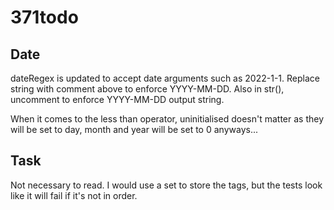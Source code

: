 # 371todo

## Date
dateRegex is updated to accept date arguments such as 2022-1-1. Replace string with comment above to enforce YYYY-MM-DD. Also in str(), uncomment to enforce YYYY-MM-DD output string.

When it comes to the less than operator, uninitialised doesn't matter as they will be set to day, month and year will be set to 0 anyways...

## Task
Not necessary to read. I would use a set to store the tags, but the tests look like it will fail if it's not in order.
